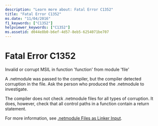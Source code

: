 ```yaml
---
description: "Learn more about: Fatal Error C1352"
title: "Fatal Error C1352"
ms.date: "11/04/2016"
f1_keywords: ["C1352"]
helpviewer_keywords: ["C1352"]
ms.assetid: d044e8b0-b6ef-4d57-8eb5-6254071be707
---
```

# Fatal Error C1352

Invalid or corrupt MSIL in function 'function' from module 'file'

A .netmodule was passed to the compiler, but the compiler detected corruption in the file.  Ask the person who produced the .netmodule to investigate.

The compiler does not check .netmodule files for all types of corruption.  It does, however, check that all control paths in a function contain a return statement.

For more information, see [.netmodule Files as Linker Input](../../build/reference/netmodule-files-as-linker-input.md).
